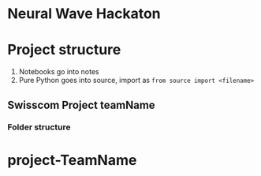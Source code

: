 # Neural Wave Hackaton

# Project structure

1. Notebooks go into notes
1. Pure Python goes into source, import as `from source import <filename>`

## Swisscom Project teamName

### Folder structure
# project-TeamName
